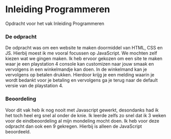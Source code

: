 # Inleiding Programmeren
Opdracht voor het vak Inleiding Programmeren

### De odpracht
De odpracht was om een website te maken doormiddel van HTML, CSS en JS. Hierbij moest ik me vooral focussen op JavaScript. We mochten zelf kiezen wat we gingen maken. Ik heb ervoor gekozen om een site te maken waar je een playstation 4 console kan customizen naar jouw smaak en vervolgens in een winkelmandje kan doen. In de winkelmand kan je vervolgens op betalen drukken. Hierdoor krijg je een melding waarin je wordt bedankt voor je betaling en vervolgens ga je terug naar de default versie van de playstation 4.

### Beoordeling
Voor dit vak heb ik nog nooit met Javascript gewerkt, desondanks had ik het toch heel erg snel al onder de knie. Ik leerde zelfs zo snel dat ik 3 weken voor de eindbeoordeling al mijn mondeling mocht doen. Ik heb voor deze odpracht dan ook een 9 gekregen. Hierbij is alleen de JavaScript beoordeeld.
